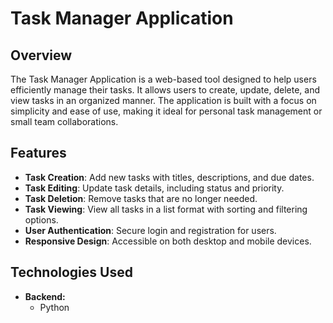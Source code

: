 # Task Manager Application

## Overview

The Task Manager Application is a web-based tool designed to help users efficiently manage their tasks. It allows users to create, update, delete, and view tasks in an organized manner. The application is built with a focus on simplicity and ease of use, making it ideal for personal task management or small team collaborations.

## Features

- **Task Creation**: Add new tasks with titles, descriptions, and due dates.
- **Task Editing**: Update task details, including status and priority.
- **Task Deletion**: Remove tasks that are no longer needed.
- **Task Viewing**: View all tasks in a list format with sorting and filtering options.
- **User Authentication**: Secure login and registration for users.
- **Responsive Design**: Accessible on both desktop and mobile devices.


## Technologies Used

- **Backend:**
  - Python
